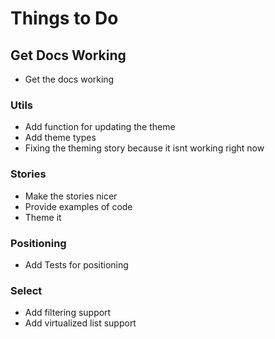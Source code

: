 # Things to Do

## Get Docs Working
 - Get the docs working

### Utils
 - Add function for updating the theme
 - Add theme types
 - Fixing the theming story because it isnt working right now

### Stories
 - Make the stories nicer
 - Provide examples of code
 - Theme it

### Positioning
 - Add Tests for positioning
 
### Select
 - Add filtering support
 - Add virtualized list support

